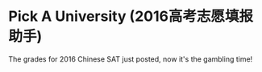 # Pick A University (2016高考志愿填报助手)

The grades for 2016 Chinese SAT just posted, now it's the gambling time!


